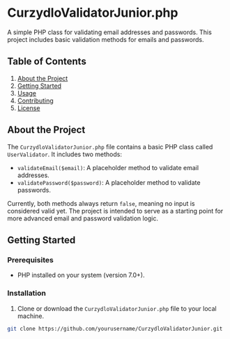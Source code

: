 # CurzydloValidatorJunior.php

A simple PHP class for validating email addresses and passwords. This project includes basic validation methods for emails and passwords.

## Table of Contents

1. [About the Project](#about-the-project)
2. [Getting Started](#getting-started)
3. [Usage](#usage)
4. [Contributing](#contributing)
5. [License](#license)

## About the Project

The `CurzydloValidatorJunior.php` file contains a basic PHP class called `UserValidator`. It includes two methods:

- `validateEmail($email)`: A placeholder method to validate email addresses.
- `validatePassword($password)`: A placeholder method to validate passwords.

Currently, both methods always return `false`, meaning no input is considered valid yet. The project is intended to serve as a starting point for more advanced email and password validation logic.

## Getting Started

### Prerequisites

- PHP installed on your system (version 7.0+).
  
### Installation

1. Clone or download the `CurzydloValidatorJunior.php` file to your local machine.

```bash
git clone https://github.com/yourusername/CurzydloValidatorJunior.git
